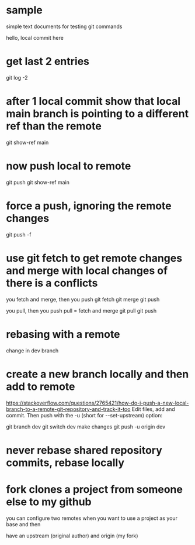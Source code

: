 # sample
simple text documents for testing git commands

hello, local commit here

# get last 2 entries
git log -2

# after 1 local commit show that local main branch is pointing to a different ref than the remote
git show-ref main

# now push local to remote
git push
git show-ref main

# force a push, ignoring the remote changes
git push -f

# use git fetch to get remote changes and merge with local changes of there is a conflicts

you fetch and merge, then you push
git fetch
git merge
git push


you pull, then you push
pull = fetch and merge
git pull
git push

# rebasing with a remote

change in dev branch
# create a new branch locally and then add to remote
https://stackoverflow.com/questions/2765421/how-do-i-push-a-new-local-branch-to-a-remote-git-repository-and-track-it-too
Edit files, add and commit. Then push with the -u (short for --set-upstream) option:

git branch dev
git switch dev
make changes
git push -u origin dev

# never rebase shared repository commits, rebase locally

# fork clones a project from someone else to my github

you can configure two remotes when you want to use a project as your base and then

have an upstream (original author) and origin (my fork)

